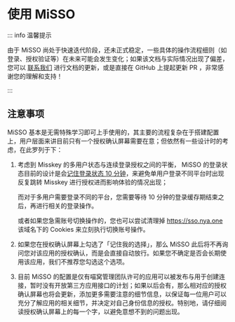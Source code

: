 # 使用 MiSSO

::: info 温馨提示

由于 MiSSO 尚处于快速迭代阶段，还未正式稳定，一些具体的操作流程细则（如登录、授权验证等）在未来可能会发生变化；如果该文档与实际情况出现了偏差，您可以 [联系我们](/contact/) 进行文档的更新，或是直接在 GitHub 上提起更新 PR ，非常感谢您的理解和支持！

:::

## 注意事项

MiSSO 基本是无需特殊学习即可上手使用的，其主要的流程复杂在于搭建配置上，用户层面来讲目前只有一个授权确认屏幕需要在意；但依然有一些设计时的考虑，在此罗列于下：

1. 
    考虑到 Misskey 的多用户状态与连续登录授权之间的平衡， MiSSO 的登录状态目前的设计是会[记住登录状态 10 分钟](https://github.com/nyaone/misso/blob/177ae35699fcf7bd21e61ab578118aee11842b5d/consts/time.go#L8)，来避免单用户登录不同平台时出现反复跳转 Misskey 进行授权进而影响体验的情况出现；

    而对于多用户需要登录不同的平台，您需要等待 10 分钟的登录缓存期结束之后，再进行相关的登录操作。

    或者如果您急需账号切换操作的，您也可以尝试清理掉 https://sso.nya.one 该域名下的 Cookies 来立刻执行切换账号操作。

2. 如果您在授权确认屏幕上勾选了「记住我的选择」，那么 MiSSO 此后将不再询问您对该应用的授权确认，而是会直接自动放行。如果您不确定是否会长期使用该应用，我们不推荐您勾选这个选项。
3. 目前 MiSSO 的配置是仅有喵窝管理团队许可的应用可以被发布与用于创建连接，暂时没有开放第三方应用接口的计划；如果以后会有，那么相对应的授权确认屏幕也将会更新，添加更多需要注意的细节信息，以保证每一位用户可以充分了解应用的相关细节，并决定对自己身份信息的授权。特别地，请仔细阅读授权确认屏幕上的每一个字，以避免意想不到的问题出现。
